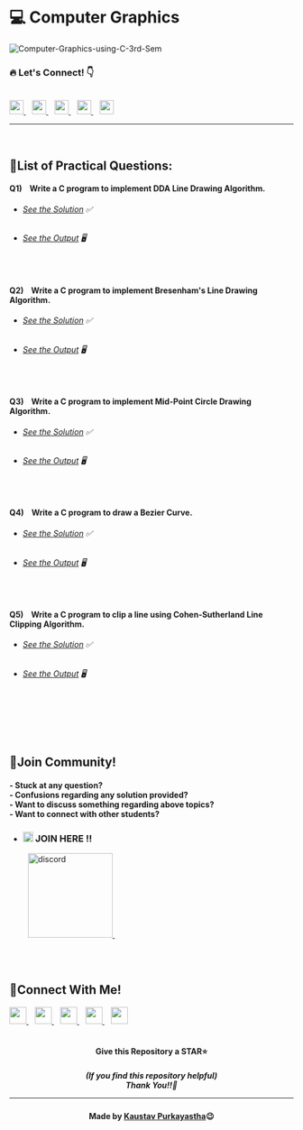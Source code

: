 #  💻 Computer Graphics

![Computer-Graphics-using-C-3rd-Sem](https://socialify.git.ci/Kaustav-Purkayastha/Computer-Graphics-Using-C-3rd-Sem/image?description=1&descriptionEditable=CSC-C-302-L%20-%3E%20%0AComputer%20Graphics%20LAB%20(Solutions)%20&font=Inter&forks=1&language=1&name=1&owner=1&pattern=Overlapping%20Hexagons&stargazers=1&theme=Dark)


### 🔥 Let\'s Connect! 👇 
  <br/>
  <a href="https://twitter.com/imKaustav_">
    <img width="25px" src="https://www.vectorlogo.zone/logos/twitter/twitter-tile.svg" />
  </a>&ensp;
  <a href="https://www.linkedin.com/in/kaustav-02">
    <img width="25px" src="https://www.vectorlogo.zone/logos/linkedin/linkedin-icon.svg" />
  </a>&ensp;
  <a href="https://github.com/Kaustav-Purkayastha">
  <img width="25px" src="https://www.vectorlogo.zone/logos/github/github-icon.svg" />
  </a>&ensp;
  <a href="https://www.instagram.com/_.kaustav._/">
    <img width="25px" src="https://www.vectorlogo.zone/logos/instagram/instagram-icon.svg" />
  </a>&ensp;
  <a href="https://www.facebook.com/kaustav.purkayastha.02/">
  <img width="25px" src="https://www.vectorlogo.zone/logos/facebook/facebook-official.svg" />
  </a>
  
***
<br/>

## 📜List of Practical Questions:

#### Q1) &ensp; Write a C program to implement DDA Line Drawing Algorithm.
- ######  [See the Solution](https://github.com/Kaustav-Purkayastha/Computer-Graphics-Using-C-3rd-Sem/blob/main/Solutions/Q-01/DDA.cpp) ✅
- ######  [See the Output](https://github.com/Kaustav-Purkayastha/Computer-Graphics-Using-C-3rd-Sem/blob/main/Solutions/Q-01/DDA.jpg) 🖥
<br/>


#### Q2) &ensp; Write a C program to implement Bresenham\'s Line Drawing Algorithm.
- ######  [See the Solution](https://github.com/Kaustav-Purkayastha/Computer-Graphics-Using-C-3rd-Sem/blob/main/Solutions/Q-02/Bresenham.cpp) ✅
- ######  [See the Output](https://github.com/Kaustav-Purkayastha/Computer-Graphics-Using-C-3rd-Sem/blob/main/Solutions/Q-02/Bresenham.jpg) 🖥
<br/>


#### Q3) &ensp; Write a C program to implement Mid-Point Circle Drawing Algorithm.
- ######  [See the Solution](https://github.com/Kaustav-Purkayastha/Computer-Graphics-Using-C-3rd-Sem/blob/main/Solutions/Q-03/MidPointCircle.cpp) ✅
- ######  [See the Output](https://github.com/Kaustav-Purkayastha/Computer-Graphics-Using-C-3rd-Sem/blob/main/Solutions/Q-03/MidPointCircle.jpg) 🖥
<br/>


#### Q4) &ensp; Write a C program to draw a Bezier Curve.
- ######  [See the Solution](https://github.com/Kaustav-Purkayastha/Computer-Graphics-Using-C-3rd-Sem/blob/main/Solutions/Q-04/BezierCurve.cpp) ✅
- ######  [See the Output](https://github.com/Kaustav-Purkayastha/Computer-Graphics-Using-C-3rd-Sem/blob/main/Solutions/Q-04/BezierCurve.jpg) 🖥
<br/>


#### Q5) &ensp; Write a C program to clip a line using Cohen-Sutherland Line Clipping Algorithm.
- ######  [See the Solution](https://github.com/Kaustav-Purkayastha/Computer-Graphics-Using-C-3rd-Sem/blob/main/Solutions/Q-05/CohenSutherland.cpp) ✅
- ######  [See the Output](https://github.com/Kaustav-Purkayastha/Computer-Graphics-Using-C-3rd-Sem/blob/main/Solutions/Q-05/CohenSutherland.jpg) 🖥
<br/>




<br/>
<br/>
<br/>


## 🤖Join Community!
<h4>
- Stuck at any question?<br/>
- Confusions regarding any solution provided? <br/>
- Want to discuss something regarding above topics?<br/>
- Want to connect with other students?
</h4>

- ### <img width="18px" src="https://www.vectorlogo.zone/logos/reactjs/reactjs-icon.svg" alt="join"> JOIN HERE !!
&ensp; &ensp; &ensp; <a href="https://discord.gg/B6yCkhuBqw">
<img width="150px" src="https://www.vectorlogo.zone/logos/discordapp/discordapp-official.svg" alt="discord">
</a>&ensp;

<br/>
<br/>


## 🔁Connect With Me!
  <a href="https://twitter.com/imKaustav_">
    <img width="30px" src="https://www.vectorlogo.zone/logos/twitter/twitter-tile.svg" />
  </a>&ensp;
  <a href="https://www.linkedin.com/in/kaustav-02">
    <img width="30px" src="https://www.vectorlogo.zone/logos/linkedin/linkedin-icon.svg" />
  </a>&ensp;
  <a href="https://github.com/Kaustav-Purkayastha">
  <img width="30px" src="https://www.vectorlogo.zone/logos/github/github-icon.svg" />
  </a>&ensp;
  <a href="https://www.instagram.com/_.kaustav._/">
    <img width="30px" src="https://www.vectorlogo.zone/logos/instagram/instagram-icon.svg" />
  </a>&ensp;
  <a href="https://www.facebook.com/kaustav.purkayastha.02/">
  <img width="30px" src="https://www.vectorlogo.zone/logos/facebook/facebook-official.svg" />
  </a>

<br/>
<br/>

<h4 align="center">Give this Repository a STAR⭐</h4>
<h5 align="center">(If you find this repository helpful)
<br/> Thank You!!💝
<hr/>
</h5>
<h4 align="center">Made by <a href="https://twitter.com/imKaustav_">Kaustav Purkayastha</a>😉</h4>
